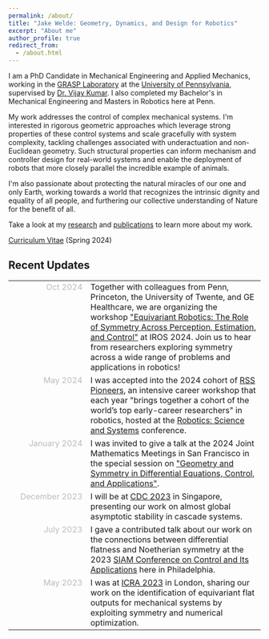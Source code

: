 ```yaml
---
permalink: /about/
title: "Jake Welde: Geometry, Dynamics, and Design for Robotics"
excerpt: "About me"
author_profile: true
redirect_from: 
  - /about.html
---
```


I am a PhD Candidate in Mechanical Engineering and Applied Mechanics,
working in the [GRASP Laboratory](https://www.grasp.upenn.edu/) 
at the [University of Pennsylvania](https://www.upenn.edu/), 
supervised by [Dr. Vijay Kumar](https://www.kumarrobotics.org/). 
I also completed my Bachelor's in Mechanical Engineering and Masters 
in Robotics here at Penn.    

My work addresses the control of complex mechanical systems. 
I'm interested in rigorous geometric approaches which leverage 
strong properties of these control systems and scale gracefully 
with system complexity, tackling challenges associated with 
underactuation and non-Euclidean geometry. Such structural 
properties can inform mechanism and controller design for real-world 
systems and enable the deployment of robots that more closely parallel
the incredible example of animals.

I'm also passionate about protecting the natural miracles of our one and only Earth, 
working towards a world that recognizes the intrinsic dignity and equality of all people, 
and furthering our collective understanding of Nature for the benefit of all.


Take a look at my [research](/) and [publications](/publications) to learn more about my work.

[Curriculum Vitae](/files/curriculum_vitae.pdf) (Spring 2024)

## Recent Updates

<style>

    table#recent_updates {
        border: none;
        border-collapse: collapse;    
        font-size: 12pt;
    }

    td {
        border: none;
    }

    #recent_updates td:nth-child(1) {
        width: 140px;
        text-align: right;
        vertical-align:top;
        /* font-weight: 200; */
        color: #BBB;
    }

</style>


<table id="recent_updates">
    <tr>
        <td>Oct 2024</td>
        <td>
            Together with colleagues from Penn, Princeton, the University of Twente, and GE Healthcare, we are organizing the workshop <a href="https://equirob2024.github.io/">"Equivariant Robotics: The Role of Symmetry Across Perception, Estimation, and Control"</a> 
            at IROS 2024. Join us to hear from researchers exploring symmetry across a wide range of problems and applications in robotics! 
        </td>
    </tr>
    <tr>
        <td>May 2024</td>
        <td>
            I was accepted into the 2024 cohort of <a href="https://sites.google.com/view/rsspioneers2024/">RSS Pioneers</a>, an intensive career workshop that each year "brings together a cohort of the world’s top early-career researchers" in robotics, hosted at the <a href="https://roboticsconference.org/">Robotics: Science and Systems</a> conference.
        </td>
    </tr>
    <tr>
        <td>January 2024</td>
        <td>
            I was invited to give a talk at the 2024 Joint 
            Mathematics Meetings in San Francisco in the special 
            session on <a href="https://meetings.ams.org/math/jmm2024/meetingapp.cgi/Session/8001">"Geometry and Symmetry in Differential 
            Equations, Control, and Applications"</a>.
        </td>
    </tr>
    <tr>
        <td>December 2023</td>
        <td>
            I will be at <a href="https://cdc2023.ieeecss.org/">CDC 2023</a> in Singapore, presenting 
            our work on almost global asymptotic stability in 
            cascade systems.
        </td>
    </tr>
    <tr>
        <td>July 2023</td>
        <td>
            I gave a contributed talk about our work on the connections between differential flatness and Noetherian symmetry at the 2023 <a href="https://www.siam.org/conferences/cm/conference/ct23">SIAM Conference on Control and Its Applications</a> here in Philadelphia.
        </td>
    </tr>
    <tr>
        <td>May 2023</td>
        <td>
            I was at <a href="https://www.icra2023.org/">ICRA 2023</a> in London, sharing our work on 
            the identification of equivariant flat outputs for 
            mechanical systems by exploiting symmetry and numerical
            optimization.
        </td>
    </tr>
</table>